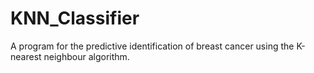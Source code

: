 # KNN_Classifier
A program for the predictive identification of breast cancer using the K-nearest neighbour algorithm.
